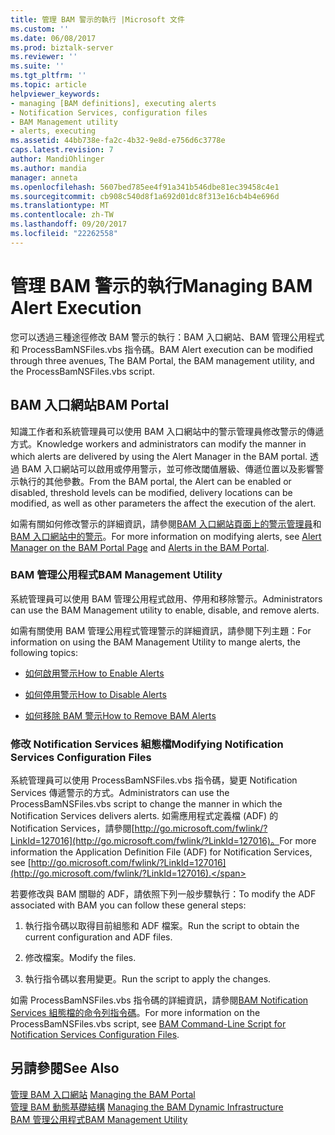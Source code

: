 ```yaml
---
title: 管理 BAM 警示的執行 |Microsoft 文件
ms.custom: ''
ms.date: 06/08/2017
ms.prod: biztalk-server
ms.reviewer: ''
ms.suite: ''
ms.tgt_pltfrm: ''
ms.topic: article
helpviewer_keywords:
- managing [BAM definitions], executing alerts
- Notification Services, configuration files
- BAM Management utility
- alerts, executing
ms.assetid: 44bb738e-fa2c-4b32-9e8d-e756d6c3778e
caps.latest.revision: 7
author: MandiOhlinger
ms.author: mandia
manager: anneta
ms.openlocfilehash: 5607bed785ee4f91a341b546dbe81ec39458c4e1
ms.sourcegitcommit: cb908c540d8f1a692d01dc8f313e16cb4b4e696d
ms.translationtype: MT
ms.contentlocale: zh-TW
ms.lasthandoff: 09/20/2017
ms.locfileid: "22262558"
---
```

# <a name="managing-bam-alert-execution"></a><span data-ttu-id="caa42-102">管理 BAM 警示的執行</span><span class="sxs-lookup"><span data-stu-id="caa42-102">Managing BAM Alert Execution</span></span>
<span data-ttu-id="caa42-103">您可以透過三種途徑修改 BAM 警示的執行：BAM 入口網站、BAM 管理公用程式和 ProcessBamNSFiles.vbs 指令碼。</span><span class="sxs-lookup"><span data-stu-id="caa42-103">BAM Alert execution can be modified through three avenues, The BAM Portal, the BAM management utility, and the ProcessBamNSFiles.vbs script.</span></span>  
  
## <a name="bam-portal"></a><span data-ttu-id="caa42-104">BAM 入口網站</span><span class="sxs-lookup"><span data-stu-id="caa42-104">BAM Portal</span></span>  
 <span data-ttu-id="caa42-105">知識工作者和系統管理員可以使用 BAM 入口網站中的警示管理員修改警示的傳遞方式。</span><span class="sxs-lookup"><span data-stu-id="caa42-105">Knowledge workers and administrators can modify the manner in which alerts are delivered by using the Alert Manager in the BAM portal.</span></span> <span data-ttu-id="caa42-106">透過 BAM 入口網站可以啟用或停用警示，並可修改閾值層級、傳遞位置以及影響警示執行的其他參數。</span><span class="sxs-lookup"><span data-stu-id="caa42-106">From the BAM portal, the Alert can be enabled or disabled, threshold levels can be modified, delivery locations can be modified, as well as other parameters the affect the execution of the alert.</span></span>  
  
 <span data-ttu-id="caa42-107">如需有關如何修改警示的詳細資訊，請參閱[BAM 入口網站頁面上的警示管理員](../core/alert-manager-on-the-bam-portal-page.md)和[BAM 入口網站中的警示](../core/alerts-in-the-bam-portal.md)。</span><span class="sxs-lookup"><span data-stu-id="caa42-107">For more information on modifying alerts, see [Alert Manager on the BAM Portal Page](../core/alert-manager-on-the-bam-portal-page.md) and [Alerts in the BAM Portal](../core/alerts-in-the-bam-portal.md).</span></span>  
  
### <a name="bam-management-utility"></a><span data-ttu-id="caa42-108">BAM 管理公用程式</span><span class="sxs-lookup"><span data-stu-id="caa42-108">BAM Management Utility</span></span>  
 <span data-ttu-id="caa42-109">系統管理員可以使用 BAM 管理公用程式啟用、停用和移除警示。</span><span class="sxs-lookup"><span data-stu-id="caa42-109">Administrators can use the BAM Management utility to enable, disable, and remove alerts.</span></span>  
  
 <span data-ttu-id="caa42-110">如需有關使用 BAM 管理公用程式管理警示的詳細資訊，請參閱下列主題：</span><span class="sxs-lookup"><span data-stu-id="caa42-110">For information on using the BAM Management Utility to mange alerts, the following topics:</span></span>  
  
-   [<span data-ttu-id="caa42-111">如何啟用警示</span><span class="sxs-lookup"><span data-stu-id="caa42-111">How to Enable Alerts</span></span>](../core/how-to-enable-alerts.md) 
  
-   [<span data-ttu-id="caa42-112">如何停用警示</span><span class="sxs-lookup"><span data-stu-id="caa42-112">How to Disable Alerts</span></span>](../core/how-to-disable-alerts.md)  
  
-   [<span data-ttu-id="caa42-113">如何移除 BAM 警示</span><span class="sxs-lookup"><span data-stu-id="caa42-113">How to Remove BAM Alerts</span></span>](../core/how-to-remove-bam-alerts.md)  
  
### <a name="modifying-notification-services-configuration-files"></a><span data-ttu-id="caa42-114">修改 Notification Services 組態檔</span><span class="sxs-lookup"><span data-stu-id="caa42-114">Modifying Notification Services Configuration Files</span></span>  
 <span data-ttu-id="caa42-115">系統管理員可以使用 ProcessBamNSFiles.vbs 指令碼，變更 Notification Services 傳遞警示的方式。</span><span class="sxs-lookup"><span data-stu-id="caa42-115">Administrators can use the ProcessBamNSFiles.vbs script to change the manner in which the Notification Services delivers alerts.</span></span> <span data-ttu-id="caa42-116">如需應用程式定義檔 (ADF) 的 Notification Services，請參閱[http://go.microsoft.com/fwlink/?LinkId=127016](http://go.microsoft.com/fwlink/?LinkId=127016)。</span><span class="sxs-lookup"><span data-stu-id="caa42-116">For more information the Application Definition File (ADF) for Notification Services, see [http://go.microsoft.com/fwlink/?LinkId=127016](http://go.microsoft.com/fwlink/?LinkId=127016).</span></span>  
  
 <span data-ttu-id="caa42-117">若要修改與 BAM 關聯的 ADF，請依照下列一般步驟執行：</span><span class="sxs-lookup"><span data-stu-id="caa42-117">To modify the ADF associated with BAM you can follow these general steps:</span></span>  
  
1.  <span data-ttu-id="caa42-118">執行指令碼以取得目前組態和 ADF 檔案。</span><span class="sxs-lookup"><span data-stu-id="caa42-118">Run the script to obtain the current configuration and ADF files.</span></span>  
  
2.  <span data-ttu-id="caa42-119">修改檔案。</span><span class="sxs-lookup"><span data-stu-id="caa42-119">Modify the files.</span></span>  
  
3.  <span data-ttu-id="caa42-120">執行指令碼以套用變更。</span><span class="sxs-lookup"><span data-stu-id="caa42-120">Run the script to apply the changes.</span></span>  
  
 <span data-ttu-id="caa42-121">如需 ProcessBamNSFiles.vbs 指令碼的詳細資訊，請參閱[BAM Notification Services 組態檔的命令列指令碼](../core/bam-command-line-script-for-notification-services-configuration-files.md)。</span><span class="sxs-lookup"><span data-stu-id="caa42-121">For more information on the ProcessBamNSFiles.vbs script, see [BAM Command-Line Script for Notification Services Configuration Files](../core/bam-command-line-script-for-notification-services-configuration-files.md).</span></span>  
  
## <a name="see-also"></a><span data-ttu-id="caa42-122">另請參閱</span><span class="sxs-lookup"><span data-stu-id="caa42-122">See Also</span></span>  
 <span data-ttu-id="caa42-123">[管理 BAM 入口網站](../core/managing-the-bam-portal.md) </span><span class="sxs-lookup"><span data-stu-id="caa42-123">[Managing the BAM Portal](../core/managing-the-bam-portal.md) </span></span>  
 <span data-ttu-id="caa42-124">[管理 BAM 動態基礎結構](../core/managing-the-bam-dynamic-infrastructure.md) </span><span class="sxs-lookup"><span data-stu-id="caa42-124">[Managing the BAM Dynamic Infrastructure](../core/managing-the-bam-dynamic-infrastructure.md) </span></span>  
 [<span data-ttu-id="caa42-125">BAM 管理公用程式</span><span class="sxs-lookup"><span data-stu-id="caa42-125">BAM Management Utility</span></span>](../core/bam-management-utility.md)